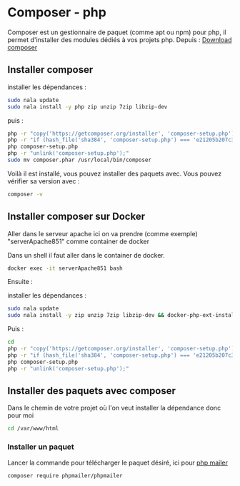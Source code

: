# Composer - php

Composer est un gestionnaire de paquet (comme apt ou npm) pour php, il permet d'installer des modules dédiés à vos projets php.
Depuis : [Download composer](https://getcomposer.org/download/)

## Installer composer

installer les dépendances :

```bash
sudo nala update
sudo nala install -y php zip unzip 7zip libzip-dev
```

puis :

```bash
php -r "copy('https://getcomposer.org/installer', 'composer-setup.php');"
php -r "if (hash_file('sha384', 'composer-setup.php') === 'e21205b207c3ff031906575712edab6f13eb0b361f2085f1f1237b7126d785e826a450292b6cfd1d64d92e6563bbde02') { echo 'Installer verified'; } else { echo 'Installer corrupt'; unlink('composer-setup.php'); } echo PHP_EOL;"
php composer-setup.php
php -r "unlink('composer-setup.php');"
sudo mv composer.phar /usr/local/bin/composer
```

Voilà il est installé, vous pouvez installer des paquets avec.
Vous pouvez vérifier sa version avec :

```bash
composer -v
```

## Installer composer sur Docker

Aller dans le serveur apache ici on va prendre (comme exemple) "serverApache851" comme container de docker

Dans un shell il faut aller dans le container de docker.

```bash
docker exec -it serverApache851 bash
```

Ensuite :

installer les dépendances :

```bash
sudo nala update
sudo nala install -y zip unzip 7zip libzip-dev && docker-php-ext-install zip
```

Puis :

```bash
cd
php -r "copy('https://getcomposer.org/installer', 'composer-setup.php');"
php -r "if (hash_file('sha384', 'composer-setup.php') === 'e21205b207c3ff031906575712edab6f13eb0b361f2085f1f1237b7126d785e826a450292b6cfd1d64d92e6563bbde02') { echo 'Installer verified'; } else { echo 'Installer corrupt'; unlink('composer-setup.php'); } echo PHP_EOL;"
php composer-setup.php
php -r "unlink('composer-setup.php');"
```

## Installer des paquets avec composer

Dans le chemin de votre projet où l'on veut installer la dépendance donc pour moi

```bash
cd /var/www/html
```

### Installer un paquet

Lancer la commande pour télécharger le paquet désiré, ici pour [php mailer](https://github.com/PHPMailer/PHPMailer)

```bash
composer require phpmailer/phpmailer
```